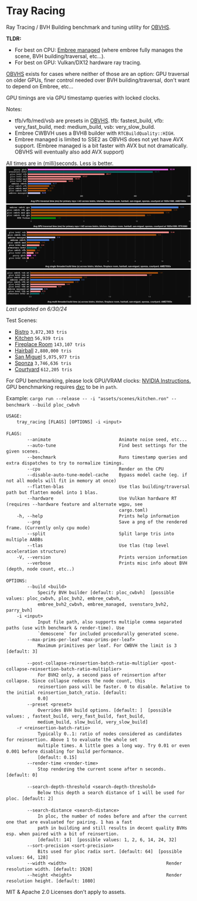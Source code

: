 # Tray Racing

Ray Tracing / BVH Building benchmark and tuning utility for [OBVHS](https://github.com/DGriffin91/obvhs).

**TLDR:**
- For best on CPU: [Embree managed](https://www.embree.org/api.html) (where embree fully manages the scene, BVH building/traversal, etc...). 
- For best on GPU: Vulkan/DX12 hardware ray tracing.

[OBVHS](https://github.com/DGriffin91/obvhs) exists for cases where neither of those are an option: GPU traversal on older GPUs, finer control needed over BVH building/traversal, don't want to depend on Embree, etc...

GPU timings are via GPU timestamp queries with locked clocks. 

Notes:
- tfb/vfb/med/vsb are presets in [OBVHS](https://github.com/DGriffin91/obvhs). tfb: fastest_build, vfb: very_fast_build, med: medium_build, vsb: very_slow_build. 
- Embree CWBVH uses a BVH8 builder with `RTCBuildQuality::HIGH`. 
- Embree managed is limited to SSE2 as OBVHS does not yet have AVX support. (Embree managed is a bit faster with AVX but not dramatically. OBVHS will eventually also add AVX support)

All times are in (milli)seconds. Less is better.
![cpu_traversal_bench](results/cpu_traversal_bench.PNG)
![gpu_traversal_bench](results/gpu_traversal_bench.PNG)
![cpu_single_threaded_building_bench](results/cpu_single_threaded_building_bench.PNG)
![cpu_multi_threaded_building_bench](results/cpu_multi_threaded_building_bench.PNG)
*Last updated on 6/30/24*

Test Scenes:

- [Bistro](https://developer.nvidia.com/orca/amazon-lumberyard-bistro) `3,872,303 tris` 
- [Kitchen](https://github.com/DGriffin91/tray_racing/blob/main/assets/obj/kitchen.obj) `56,939 tris` 
- [Fireplace Room](https://casual-effects.com/data/) `143,107 tris` 
- [Hairball](https://casual-effects.com/data/) `2,880,000 tris` 
- [San Miguel](https://casual-effects.com/data/) `5,075,977 tris` 
- [Sponza](https://www.intel.com/content/www/us/en/developer/topic-technology/graphics-research/samples.html) `3,746,636 tris` 
- [Courtyard](https://www.unrealengine.com/marketplace/en-US/product/middle-eastern-courtyard) `612,205 tris` 

For GPU benchmarking, please lock GPU/VRAM clocks: [NVIDIA Instructions.](https://developer.nvidia.com/blog/advanced-api-performance-setstablepowerstate/)
GPU benchmarking requires [dxc](https://github.com/microsoft/DirectXShaderCompiler) to be in `path`.

Example:
`cargo run --release -- -i "assets/scenes/kitchen.ron" --benchmark --build ploc_cwbvh`

```
USAGE:
    tray_racing [FLAGS] [OPTIONS] -i <input>

FLAGS:
        --animate                          Animate noise seed, etc...
        --auto-tune                        Find best settings for the given scenes.
        --benchmark                        Runs timestamp queries and extra dispatches to try to normalize timings.
        --cpu                              Render on the CPU
        --disable-auto-tune-model-cache    Bypass model cache (eg. if not all models will fit in memory at once)
        --flatten-blas                     Use tlas building/traversal path but flatten model into 1 blas.
        --hardware                         Use Vulkan hardware RT (requires --hardware feature and alternate wgpu, see
                                           cargo.toml)
    -h, --help                             Prints help information
        --png                              Save a png of the rendered frame. (Currently only cpu mode)
        --split                            Split large tris into multiple AABBs
        --tlas                             Use tlas (top level acceleration structure)
    -V, --version                          Prints version information
        --verbose                          Prints misc info about BVH (depth, node count, etc..)

OPTIONS:
        --build <build>
            Specify BVH builder [default: ploc_cwbvh]  [possible values: ploc_cwbvh, ploc_bvh2, embree_cwbvh,
            embree_bvh2_cwbvh, embree_managed, svenstaro_bvh2, parry_bvh]
    -i <input>
            Input file path, also supports multiple comma separated paths (use with benchmark & render-time). Use
            `demoscene` for included procedurally generated scene.
        --max-prims-per-leaf <max-prims-per-leaf>
            Maximum primitives per leaf. For CWBVH the limit is 3 [default: 3]

        --post-collapse-reinsertion-batch-ratio-multiplier <post-collapse-reinsertion-batch-ratio-multiplier>
            For BVH2 only, a second pass of reinsertion after collapse. Since collapse reduces the node count, this
            reinsertion pass will be faster. 0 to disable. Relative to the initial reinsertion_batch_ratio. [default:
            0.0]
        --preset <preset>
            Overrides BVH build options. [default: ]  [possible values: , fastest_build, very_fast_build, fast_build,
            medium_build, slow_build, very_slow_build]
    -r <reinsertion-batch-ratio>
            Typically 0..1: ratio of nodes considered as candidates for reinsertion. Above 1 to evaluate the whole set
            multiple times. A little goes a long way. Try 0.01 or even 0.001 before disabling for build performance.
            [default: 0.15]
        --render-time <render-time>
            Stop rendering the current scene after n seconds. [default: 0]

        --search-depth-threshold <search-depth-threshold>
            Below this depth a search distance of 1 will be used for ploc. [default: 2]

        --search-distance <search-distance>
            In ploc, the number of nodes before and after the current one that are evaluated for pairing. 1 has a fast
            path in building and still results in decent quality BVHs esp. when paired with a bit of reinsertion.
            [default: 14]  [possible values: 1, 2, 6, 14, 24, 32]
        --sort-precision <sort-precision>
            Bits used for ploc radix sort. [default: 64]  [possible values: 64, 128]
        --width <width>                                      Render resolution width. [default: 1920]
        --height <height>                                    Render resolution height. [default: 1080]
```

MIT & Apache 2.0 Licenses don't apply to assets.
